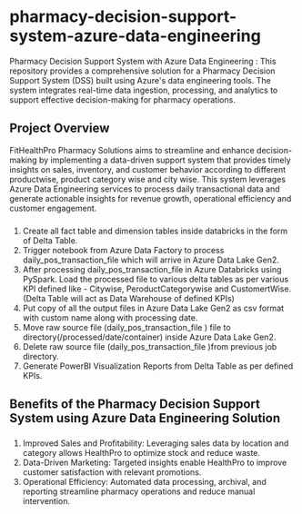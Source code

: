 # pharmacy-decision-support-system-azure-data-engineering
Pharmacy Decision Support System with Azure Data Engineering : This repository provides a comprehensive solution for a Pharmacy Decision Support System (DSS) built using Azure's data engineering tools. The system integrates real-time data ingestion, processing, and analytics to support effective decision-making for pharmacy operations.

## Project Overview 
FitHealthPro Pharmacy Solutions aims to streamline and enhance decision-making by implementing a data-driven support system that provides timely insights on sales, inventory, and customer behavior according to different productwise, product category wise and city wise. This system leverages Azure Data Engineering services to process daily transactional data and generate actionable insights for revenue growth, operational efficiency and customer engagement.

###


1) Create all fact table and dimension tables inside databricks in the form of Delta Table.
2) Trigger notebook from Azure Data Factory to process daily_pos_transaction_file which will arrive in Azure Data Lake Gen2.
3) After processing daily_pos_transaction_file in Azure Databricks using PySpark. Load the processed file to various delta tables as per various KPI defined like - Citywise, PeroductCategorywise and CustomertWise.(Delta Table will act as Data Warehouse of defined KPIs)
4) Put copy of all the output files in Azure Data Lake Gen2 as csv format with custom name along with processing date.
5) Move raw source file (daily_pos_transaction_file ) file to directory(/processed/date/container) inside Azure Data Lake Gen2.
6) Delete raw source file (daily_pos_transaction_file )from previous job directory.
7) Generate PowerBI Visualization Reports from Delta Table as per defined KPIs.


## Benefits of the Pharmacy Decision Support System using Azure Data Engineering Solution
###
1) Improved Sales and Profitability: Leveraging sales data by location and category allows HealthPro to optimize stock and reduce waste.
2) Data-Driven Marketing: Targeted insights enable HealthPro to improve customer satisfaction with relevant promotions.
3) Operational Efficiency: Automated data processing, archival, and reporting streamline pharmacy operations and reduce manual intervention.
